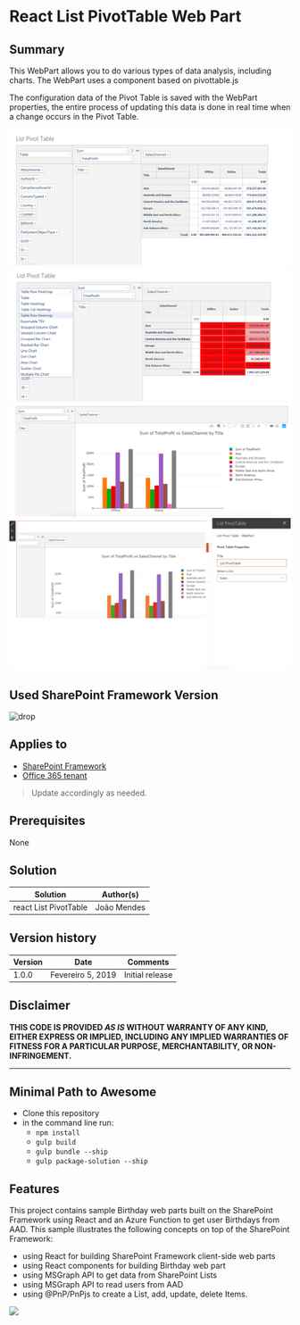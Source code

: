 # React List PivotTable Web Part

## Summary

This WebPart allows you to do various types of data analysis, including charts. The WebPart uses a component based on pivottable.js

The configuration data of the Pivot Table is saved with the WebPart properties, the entire process of updating this data is done in real time when a change occurs in the Pivot Table.  

![List PivotTable Screenshot 1](./assets/Screenshot01.png)
![List PivotTable Screenshot 2](./assets/Screenshot02.png)
![List PivotTable Screenshot 3](./assets/Screenshot03.png)
![List PivotTable Screenshot 4](./assets/Screenshot04.png)


## Used SharePoint Framework Version 
![drop](https://img.shields.io/badge/version-GA-green.svg)

## Applies to

* [SharePoint Framework](https:/dev.office.com/sharepoint)
* [Office 365 tenant](https://dev.office.com/sharepoint/docs/spfx/set-up-your-development-environment)

> Update accordingly as needed.

## Prerequisites
 
None
 
## Solution

Solution|Author(s)
--------|---------
react List PivotTable|João Mendes

## Version history

Version|Date|Comments
-------|----|--------
1.0.0|Fevereiro 5, 2019|Initial release

## Disclaimer
**THIS CODE IS PROVIDED *AS IS* WITHOUT WARRANTY OF ANY KIND, EITHER EXPRESS OR IMPLIED, INCLUDING ANY IMPLIED WARRANTIES OF FITNESS FOR A PARTICULAR PURPOSE, MERCHANTABILITY, OR NON-INFRINGEMENT.**

---

## Minimal Path to Awesome

- Clone this repository
- in the command line run:
  - `npm install`
  - `gulp build`
  - `gulp bundle --ship`
  - `gulp package-solution --ship`

 

## Features
This project contains sample Birthday web parts built on the SharePoint Framework using React
and an Azure Function to get user Birthdays from AAD.
This sample illustrates the following concepts on top of the SharePoint Framework:
- using React for building SharePoint Framework client-side web parts
- using React components for building Birthday web part
- using MSGraph API to get data from SharePoint Lists 
- using MSGraph API to read users from AAD
- using @PnP/PnPjs to create a List, add, update, delete Items.
 

<img src="https://telemetry.sharepointpnp.com/sp-dev-fx-webparts/samples/readme-template" />

